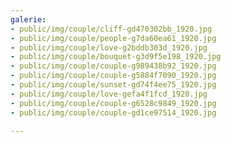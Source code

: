 ```yaml
---
galerie:
- public/img/couple/cliff-gd470302bb_1920.jpg
- public/img/couple/people-g7da60ea61_1920.jpg
- public/img/couple/love-g2bddb303d_1920.jpg
- public/img/couple/bouquet-g3d9f5e198_1920.jpg
- public/img/couple/couple-g989438b92_1920.jpg
- public/img/couple/couple-g5884f7090_1920.jpg
- public/img/couple/sunset-gd74f4ee75_1920.jpg
- public/img/couple/love-gefa4f1fcd_1920.jpg
- public/img/couple/couple-g6528c9849_1920.jpg
- public/img/couple/couple-gd1ce97514_1920.jpg

---
```

